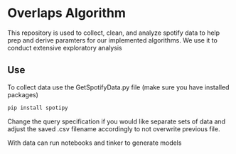 # Overlaps Algorithm
This repository is used to collect, clean, and analyze spotify data to help prep and derive paramters for our implemented algorithms. We use it to conduct extensive exploratory analysis

## Use
To collect data use the GetSpotifyData.py file (make sure you have installed packages)

```bash
pip install spotipy
```
Change the query specification if you would like separate sets of data and adjust the saved .csv filename accordingly to not overwrite previous file.

With data can run notebooks and tinker to generate models


